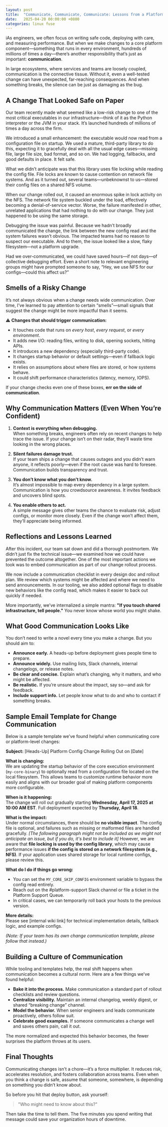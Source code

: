 ```yaml
---
layout: post
title:  "Communicate, Communicate, Communicate: Lessons from a Platform Change Gone Wrong"
date:   2025-04-20 00:00:00 +0800
categories: linux fuse
---
```


iAs engineers, we often focus on writing safe code, deploying with care, and
measuring performance. But when we make changes to a core platform
component—something that runs in every environment, hundreds of millions of
times a day—there’s another responsibility that’s just as important:
**communication**.

In large ecosystems, where services and teams are loosely coupled,
communication is the connective tissue. Without it, even a well-tested change
can have unexpected, far-reaching consequences. And when something breaks, the
silence can be just as damaging as the bug.

## A Change That Looked Safe on Paper

Our team recently made what seemed like a low-risk change to one of the most
critical executables in our infrastructure—think of it as the Python
interpreter or the JVM in your stack. It’s launched hundreds of millions of
times a day across the firm.

We introduced a small enhancement: the executable would now read from a
configuration file on startup. We used a mature, third-party library to do
this, expecting it to gracefully deal with all the usual edge cases—missing
file, large file size, bad format, and so on. We had logging, fallbacks, and
good defaults in place. It felt safe.

What we didn’t anticipate was that this library uses file locking while reading
the config file. File locks are known to cause contention on network file
systems. And as it turned out, several teams—unbeknownst to us—stored their
config files on a shared NFS volume.

When our change rolled out, it caused an enormous spike in lock activity on the
NFS. The network file system buckled under the load, effectively becoming a
denial-of-service vector. Worse, the failure manifested in other, unrelated
applications that had nothing to do with our change. They just happened to be
using the same storage.

Debugging the issue was painful. Because we hadn’t broadly communicated the
change, the link between the new config read and the system failures wasn’t
obvious. The impacted teams had no reason to suspect our executable. And to
them, the issue looked like a slow, flaky filesystem—not a platform upgrade.

Had we over-communicated, we could have saved hours—if not days—of collective
debugging effort. Even a short note to relevant engineering groups might have
prompted someone to say, “Hey, we use NFS for our configs—could this affect
us?”

## Smells of a Risky Change

It’s not always obvious when a change needs wide communication. Over time, I’ve
learned to pay attention to certain “smells”—small signals that suggest the
change might be more impactful than it seems.

⚠️ **Changes that should trigger communication:**
* It touches code that runs on *every host*, *every request*, or *every
environment*.
* It adds new I/O: reading files, writing to disk, opening sockets, hitting
APIs.
* It introduces a new dependency (especially third-party code).
* It changes startup behavior or default settings—even if fallback logic
exists.
* It relies on assumptions about where files are stored, or how systems behave.
* It could shift performance characteristics (latency, memory, IOPS).

If your change checks even one of these boxes, **err on the side of
communication**.

## Why Communication Matters (Even When You’re Confident)

1. **Context is everything when debugging.**  
   When something breaks, engineers often rely on recent changes to help trace
the issue. If your change isn’t on their radar, they’ll waste time looking in
the wrong places.

2. **Silent failures damage trust.**  
   If your team ships a change that causes outages and you didn’t warn anyone,
it reflects poorly—even if the root cause was hard to foresee. Communication
builds transparency and trust.

3. **You don’t know what you don’t know.**  
   It’s almost impossible to map every dependency in a large system.
Communication is how you crowdsource awareness. It invites feedback and
uncovers blind spots.

4. **You enable others to act.**  
   A simple message gives other teams the chance to evaluate risk, adjust
configs, or monitor more closely. Even if the change won’t affect them, they’ll
appreciate being informed.

## Reflections and Lessons Learned

After this incident, our team sat down and did a thorough postmortem. We didn’t
just fix the technical issue—we examined how we could have prevented the
outcome altogether. One of the most important actions we took was to embed
communication as part of our change rollout process.

We now include a communication checklist in every design doc and rollout plan.
We review which systems might be affected and where we need to send
announcements. In our tooling, we also added optional flags to disable new
behaviors like the config read, which makes it easier to back out quickly if
needed.

More importantly, we’ve internalized a simple mantra: **"If you touch shared
infrastructure, tell people."** You never know whose world you might shake.

## What Good Communication Looks Like

You don’t need to write a novel every time you make a change. But you should
aim to:
* **Announce early.** A heads-up before deployment gives people time to
prepare.
* **Announce widely.** Use mailing lists, Slack channels, internal changelogs,
or release notes.
* **Be clear and concise.** Explain what’s changing, why it matters, and who
might be affected.
* **Be realistic.** If you’re unsure about the impact, say so—and ask for
feedback.
* **Include support info.** Let people know what to do and who to contact if
something breaks.

## Sample Email Template for Change Communication

Below is a sample template we’ve found helpful when communicating core or
platform-level changes:

**Subject:** [Heads-Up] Platform Config Change Rolling Out on [Date]

**What is changing:**  
We are updating the startup behavior of the core execution environment
(`my-core-binary`) to optionally read from a configuration file located on the
local filesystem. This allows teams to customize runtime behavior more easily
and aligns with our broader goal of making platform components more
configurable.

**When is it happening:**  
The change will roll out gradually starting **Wednesday, April 17, 2025 at
10:00 AM EST**. Full deployment expected by **Thursday, April 18**.

**What is the impact:**  
Under normal circumstances, there should be **no visible impact**. The config
file is optional, and failures such as missing or malformed files are handled
gracefully. *[The following paragraph might not be included as we might not
anticipate an issue, but if you do, it's best to include it]* However, we are
aware that **file locking is used by the config library**, which may cause
performance issues **if the config is stored on a network filesystem (e.g.,
NFS)**. If your application uses shared storage for local runtime configs,
please review this.

**What do I do if things go wrong:**  
* You can set the `MY_CORE_SKIP_CONFIG` environment variable to bypass the
config read entirely.
* Reach out on the #platform-support Slack channel or file a ticket in the
Platform Support Queue.
* In critical cases, we can temporarily roll back your hosts to the previous
version.

**More details:**  
Please see [internal wiki link] for technical implementation details, fallback
logic, and example configs.

*(Note: If your team has its own change communication template, please follow
that instead.)*

## Building a Culture of Communication

While tooling and templates help, the real shift happens when communication
becomes a cultural norm. Here are a few things we've found helpful:

* **Bake it into the process.** Make communication a standard part of rollout
checklists and review questions.
* **Centralize visibility.** Maintain an internal changelog, weekly digest, or
shared “breaking change” channel.
* **Model the behavior.** When senior engineers and leads communicate
proactively, others follow suit.
* **Celebrate good examples.** If someone communicates a change well and saves
others pain, call it out.

The more normalized and expected this behavior becomes, the fewer surprises the
platform throws at its users.

## Final Thoughts

Communicating changes isn’t a chore—it’s a force multiplier. It reduces risk,
accelerates resolution, and fosters collaboration across teams. Even when you
think a change is safe, assume that someone, somewhere, is depending on
something you didn’t know about.

So before you hit that deploy button, ask yourself:

> "Who might need to know about this?"

Then take the time to tell them. The five minutes you spend writing that
message could save your organization hours of downtime.
